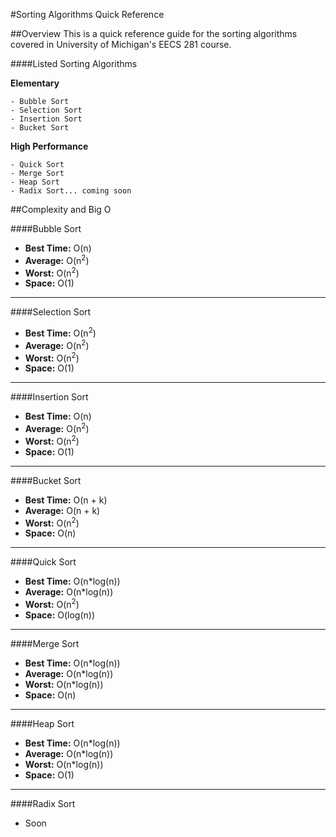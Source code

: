 #Sorting Algorithms Quick Reference

##Overview
This is a quick reference guide for the sorting algorithms covered in University of Michigan's EECS 281 course.

####Listed Sorting Algorithms

**Elementary**
```
- Bubble Sort
- Selection Sort
- Insertion Sort
- Bucket Sort
```

**High Performance**
```
- Quick Sort
- Merge Sort
- Heap Sort
- Radix Sort... coming soon
```

##Complexity and Big O

####Bubble Sort
- **Best Time:** O(n)
- **Average:** O(n<sup>2</sup>)
- **Worst:** O(n<sup>2</sup>)
- **Space:** O(1)

---

####Selection Sort
- **Best Time:** O(n<sup>2</sup>)
- **Average:** O(n<sup>2</sup>)
- **Worst:** O(n<sup>2</sup>)
- **Space:** O(1)

---

####Insertion Sort
- **Best Time:** O(n)
- **Average:** O(n<sup>2</sup>)
- **Worst:** O(n<sup>2</sup>)
- **Space:** O(1)

---

####Bucket Sort
- **Best Time:** O(n + k)
- **Average:** O(n + k)
- **Worst:** O(n<sup>2</sup>)
- **Space:** O(n)

---

####Quick Sort
- **Best Time:** O(n\*log(n))
- **Average:** O(n\*log(n))
- **Worst:** O(n<sup>2</sup>)
- **Space:** O(log(n))

---

####Merge Sort
- **Best Time:** O(n\*log(n))
- **Average:** O(n\*log(n))
- **Worst:** O(n\*log(n))
- **Space:** O(n)

---

####Heap Sort
- **Best Time:** O(n\*log(n))
- **Average:** O(n\*log(n))
- **Worst:** O(n\*log(n))
- **Space:** O(1)

---

####Radix Sort
 - Soon


